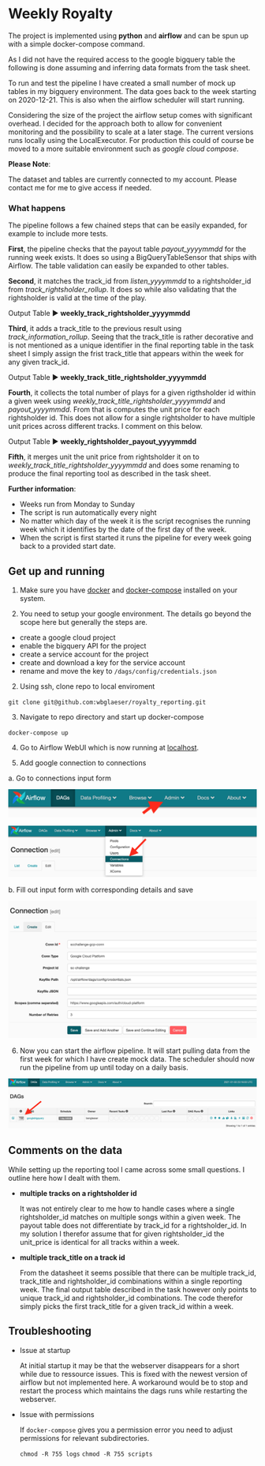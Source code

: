 # Weekly Royalty

The project is implemented using **python** and **airflow** and can be spun up with a simple docker-compose command.

As I did not have the required access to the google bigquery table the following is done assuming and inferring data formats from the task sheet.

To run and test the pipeline I have created a small number of mock up tables in my bigquery environment. The data goes back to the week starting on 2020-12-21. This is also when the airflow scheduler will start running.

Considering the size of the project the airflow setup comes with significant overhead. I decided for the approach both to allow for convenient monitoring and the possibility to scale at a later stage. The current versions runs locally using the LocalExecutor. For production this could of course be moved to a more suitable environment such as *google cloud compose*.

**Please Note**:

The dataset and tables are currently connected to my account. Please contact me for me to give access if needed.

### What happens

The pipeline follows a few chained steps that can be easily expanded, for example to include more tests.

**First**, the pipeline checks that the payout table *payout_yyyymmdd* for the running week exists. It does so using a BigQueryTableSensor that ships with Airflow. The table validation can easily be expanded to other tables.

**Second**, it matches the track_id from *listen_yyyymmdd* to a rightsholder_id from *track_rightsholder_rollup*. It does so while also validating that the rightsholder is valid at the time of the play.

Output Table :arrow_forward:  **weekly_track_rightsholder_yyyymmdd**

**Third**, it adds a track_title to the previous result using *track_information_rollup*. Seeing that the track_title is rather decorative and is not mentioned as a unique identifier in the final reporting table in the task sheet I simply assign the frist track_title that appears within the week for any given track_id.

Output Table :arrow_forward:  **weekly_track_title_rightsholder_yyyymmdd**

**Fourth**, it collects the total number of plays for a given rigthsholder id within a given week using *weekly_track_title_rightsholder_yyyymmdd* and *payout_yyyymmdd*. From that is computes the unit price for each rightsholder id. This does not allow for a single rightsholder to have multiple unit prices across different tracks. I comment on this below.

Output Table :arrow_forward:  **weekly_rightsholder_payout_yyyymmdd**

**Fifth**, it merges unit the unit price from rightsholder it on to *weekly_track_title_rightsholder_yyyymmdd* and does some renaming to produce the final reporting tool as described in the task sheet.

**Further information**:

* Weeks run from Monday to Sunday
* The script is run automatically every night
* No matter which day of the week it is the script recognises the running week which it identifies by the date of the first day of the week.
* When the script is first started it runs the pipeline for every week going back to a provided start date.



## Get up and running

1. Make sure you have [docker](https://docs.docker.com/engine/install/) and [docker-compose](https://docs.docker.com/compose/install/) installed on your system.

2. You need to setup your google environment. The details go beyond the scope here but generally the steps are.

  * create a google cloud project
  * enable the bigquery API for the project
  * create a service account for the project
  * create and download a key for the service account
  * rename and move the key to `/dags/config/credentials.json`

2. Using ssh, clone repo to local enviroment

  `git clone git@github.com:wbglaeser/royalty_reporting.git`

3. Navigate to repo directory and start up docker-compose

  `docker-compose up`

4. Go to Airflow WebUI which is now running at [localhost](http://localhost:8080/admin/).

5. Add google connection to connections

  a. Go to connections input form

  ![Navigation Tag](docs/admin.png)

  ![Connection Tag](docs/connections.png)

  b. Fill out input form with corresponding details and save

  ![Details Tag](docs/details.png)

6. Now you can start the airflow pipeline. It will start pulling data from the first week for which I have create mock data. The scheduler should now run the pipeline from up until today on a daily basis.

![Start Dag](docs/start_dag.png)


## Comments on the data

While setting up the reporting tool I came across some small questions. I outline here how I dealt with them.

* **multiple tracks on a rightsholder id**

  It was not entirely clear to me how to handle cases where a single rightsholder_id matches on multiple songs within a given week. The payout table does not differentiate by track_id for a rightsholder_id. In my solution I therefor assume that for given rightsholder_id the unit_price is identical for all tracks within a week.

* **multiple track_title on a track id**

  From the datasheet it seems possible that there can be multiple track_id, track_title and rightsholder_id combinations within a single reporting week. The final output table described in the task however only points to unique track_id and rightsholder_id combinations. The code therefor simply picks the first track_title for a given track_id within a week.

## Troubleshooting

* Issue at startup

  At initial startup it may be that the webserver disappears for a short while due to ressource issues. This is fixed with the newest version of airflow but not implemented here. A workaround would be to stop and restart the process which maintains the dags runs while restarting the webserver.

* Issue with permissions

  If `docker-compose` gives you a permission error you need to adjust permissions for relevant subdirectories.

  `chmod -R 755 logs`
  `chmod -R 755 scripts`
